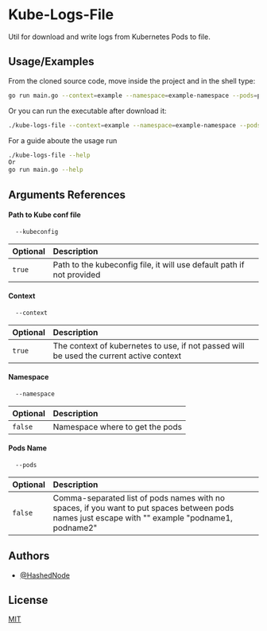 # Kube-Logs-File

Util for download and write logs from Kubernetes Pods to file.
## Usage/Examples

From the cloned source code, move inside the project and in the shell type:
```bash
go run main.go --context=example --namespace=example-namespace --pods=podName1,podName2
```

Or you can run the executable after download it:

```bash
./kube-logs-file --context=example --namespace=example-namespace --pods=podName1,podName2
```

For a guide aboute the usage run
```bash
./kube-logs-file --help
Or
go run main.go --help 
```
## Arguments References

#### Path to Kube conf file

```bash
  --kubeconfig
```

| Optional | Description                |
| :------- | :------------------------- |
| `true`   | Path to the kubeconfig file, it will use default path if not provided|



#### Context

```bash
  --context
```

| Optional | Description                       |
| :------- | :-------------------------------- |
| `true`   | The context of kubernetes to use, if not passed will be used the current active context|


#### Namespace

```bash
  --namespace
```

| Optional | Description                       |
| :------- | :-------------------------------- |
| `false`  | Namespace where to get the pods|


#### Pods Name

```bash
  --pods
```

| Optional | Description                       |
| :------- | :-------------------------------- |
| `false`  | Comma-separated list of pods names with no spaces, if you want to put spaces between pods names just escape with \"\" example \"podname1, podname2\"|

## Authors

- [@HashedNode](https://github.com/HashedNode)


## License

[MIT](https://choosealicense.com/licenses/mit/)


